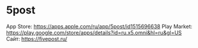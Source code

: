 # 5post

App Store: https://apps.apple.com/ru/app/5post/id1515696638
Play Market: https://play.google.com/store/apps/details?id=ru.x5.omni&hl=ru&gl=US
Сайт: https://fivepost.ru/